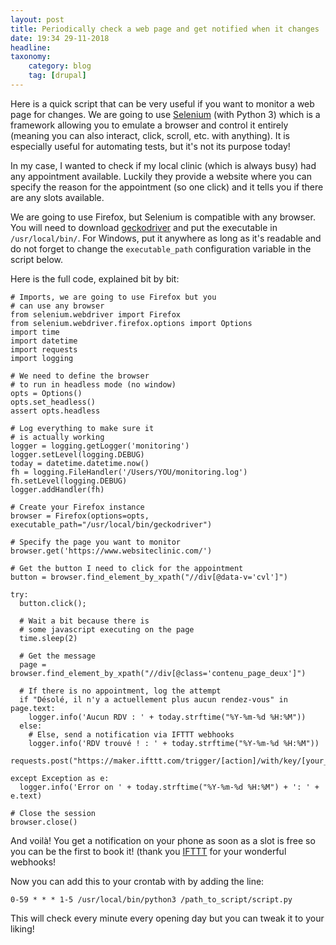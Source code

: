 ```yaml
---
layout: post
title: Periodically check a web page and get notified when it changes
date: 19:34 29-11-2018
headline: 
taxonomy:
    category: blog
    tag: [drupal]
---
```


Here is a quick script that can be very useful if you want to monitor a web page for changes. We are going to use [Selenium](https://www.seleniumhq.org/) (with Python 3) which is a framework allowing you to emulate a browser and control it entirely (meaning you can also interact, click, scroll, etc. with anything). It is especially useful for automating tests, but it's not its purpose today!

In my case, I wanted to check if my local clinic (which is always busy) had any appointment available. Luckily they provide a website where you can specify the reason for the appointment (so one click) and it tells you if there are any slots available.

We are going to use Firefox, but Selenium is compatible with any browser. You will need to download [geckodriver](https://github.com/mozilla/geckodriver/releases) and put the executable in `/usr/local/bin/`. For Windows, put it anywhere as long as it's readable and do not forget to change the `executable_path` configuration variable in the script below.

Here is the full code, explained bit by bit:

```
# Imports, we are going to use Firefox but you
# can use any browser
from selenium.webdriver import Firefox
from selenium.webdriver.firefox.options import Options
import time
import datetime
import requests
import logging

# We need to define the browser
# to run in headless mode (no window)
opts = Options()
opts.set_headless()
assert opts.headless  

# Log everything to make sure it 
# is actually working
logger = logging.getLogger('monitoring')
logger.setLevel(logging.DEBUG)
today = datetime.datetime.now()
fh = logging.FileHandler('/Users/YOU/monitoring.log')
fh.setLevel(logging.DEBUG)
logger.addHandler(fh)

# Create your Firefox instance
browser = Firefox(options=opts, executable_path="/usr/local/bin/geckodriver")

# Specify the page you want to monitor
browser.get('https://www.websiteclinic.com/')

# Get the button I need to click for the appointment
button = browser.find_element_by_xpath("//div[@data-v='cvl']")
  
try:
  button.click();
  
  # Wait a bit because there is
  # some javascript executing on the page
  time.sleep(2)

  # Get the message
  page = browser.find_element_by_xpath("//div[@class='contenu_page_deux']")
  
  # If there is no appointment, log the attempt
  if "Désolé, il n'y a actuellement plus aucun rendez-vous" in page.text:
    logger.info('Aucun RDV : ' + today.strftime("%Y-%m-%d %H:%M"))
  else:
    # Else, send a notification via IFTTT webhooks
    logger.info('RDV trouvé ! : ' + today.strftime("%Y-%m-%d %H:%M"))
    requests.post("https://maker.ifttt.com/trigger/[action]/with/key/[your_key]")

except Exception as e:
  logger.info('Error on ' + today.strftime("%Y-%m-%d %H:%M") + ': ' + e.text)

# Close the session
browser.close()
```

And voilà! You get a notification on your phone as soon as a slot is free so you can be the first to book it! (thank you [IFTTT](http://ifttt.com/) for your wonderful webhooks!

Now you can add this to your crontab with by adding the line:
```
0-59 * * * 1-5 /usr/local/bin/python3 /path_to_script/script.py
```
This will check every minute every opening day but you can tweak it to your liking!

